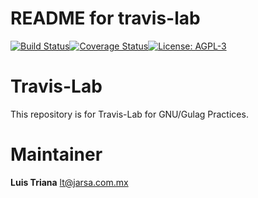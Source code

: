 # README for travis-lab

[![Build Status](https://travis-ci.org/luistriana28/travis-lab.svg?branch=master)](https://travis-ci.org/luistriana28/travis-lab)[![Coverage Status](https://coveralls.io/repos/github/luistriana28/travis-lab/badge.svg?branch=master)](https://coveralls.io/github/luistriana28/travis-lab?branch=master)[![License: AGPL-3](https://img.shields.io/badge/licence-AGPL--3-blue.svg)](http://www.gnu.org/licenses/agpl-3.0-standalone.html)

Travis-Lab
=============

This repository is for Travis-Lab for GNU/Gulag Practices.

Maintainer
===========

**Luis Triana** 
lt@jarsa.com.mx